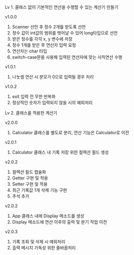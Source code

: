 Lv 1. 클래스 없이 기본적인 연산을 수행할 수 있는 계산기 만들기

v1.0.0
1) Scanner 선언 후 정수 2개를 받도록 선언
2) 정수 값이 int값의 범위를 벗어날 수 있어 long타입으로 선언
3) 받은 정수를 각각 x, y 변수에 저장
4) 정수 1개를 받은 후 연산자 입력 요청
5) 연산자는 char 타입
6) switch-case문을 사용해 입력된 연산자에 맞는 사칙연산 수행

v1.0.1
1) 나눗셈 연산 시 분모가 0으로 입력될 경우 처리

v1.0.2
1) exit 입력 전 무한 반복화
2) 정상적인 숫자가 입력되지 않을 시의 예외처리

Lv 2. 클래스를 적용한 계산기

v2.0.0
1) Calculator 클래스를 별도로 분리, 연산 기능은 Calculator로 이전

v2.0.1
1) Calculator 클래스 내 기록 저장 위한 컬렉션 필드 생성

v2.0.2
1) 컬렉션 필드 캡슐화
2) Getter 구현 및 적용
3) Setter 구현 및 적용
4) 최근 기록값 1개 삭제 기능 구현
5) 주석 추가

v2.0.2
1) App 클래스 내에 Display 메소드를 생성
2) Display 메소드에 연산 이후의 출력 및 분기 작업 이전

v2.0.3
1) 기록 조회 및 삭제 시 예외처리
2) 출력 메시지 가독성 위한 줄바꿈처리
